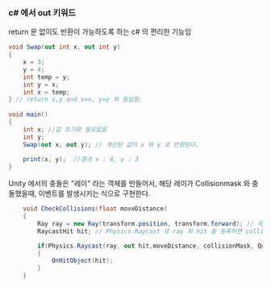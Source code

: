 
### c# 에서 out 키워드 

return 문 없이도 반환이 가능하도록 하는 c# 의 편리한 기능임
```csharp
void Swap(out int x, out int y)
{
	x = 3;
    y = 4;
	int temp = y;
    int y = x;
    int x = temp;
} // return x,y and x=x, y=y 와 동일함.
 
void main()
{
	int x; //값 초기화 필요없음
    int y;
    Swap(out x, out y); // 계산된 값이 x 와 y 로 반환된다.
    
    print(x, y);  //결과 x : 4, y : 3
}
```

Unity 에서의 충돌은 "레이" 라는 객체를 만들어서, 해당 레이가 Collisionmask 와 충돌했을때, 이벤트를 발생시키는 식으로 구현한다.
```csharp
    void CheckCollisions(float moveDistance)
    {
        Ray ray = new Ray(transform.position, transform.forward); // 레이의 시작지점, 종료지점 설정
        RaycastHit hit; // Physics.Raycast 로 ray 와 hit 을 등록하면 collision event 발생 시, hit 을 반환.

        if(Physics.Raycast(ray, out hit,moveDistance, collisionMask, QueryTriggerInteraction.Collide))
        {
            OnHitObject(hit);
        }
    }
```